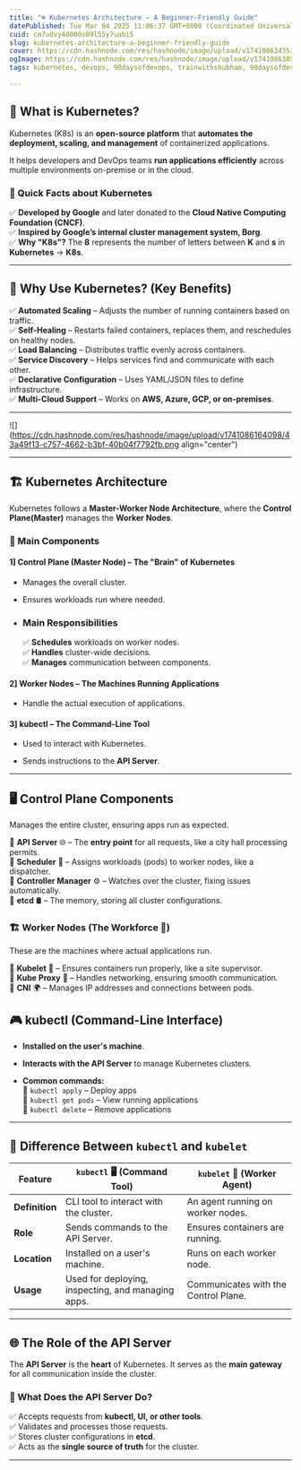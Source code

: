 ```yaml
---
title: "☸️ Kubernetes Architecture – A Beginner-Friendly Guide"
datePublished: Tue Mar 04 2025 11:06:37 GMT+0000 (Coordinated Universal Time)
cuid: cm7udvy40000s09l55y7uabi5
slug: kubernetes-architecture-a-beginner-friendly-guide
cover: https://cdn.hashnode.com/res/hashnode/image/upload/v1741086343532/6e0c2094-92be-4618-b0d2-7eb139ab5e96.jpeg
ogImage: https://cdn.hashnode.com/res/hashnode/image/upload/v1741086385072/2474fdd2-a3de-410d-8b97-dbff183d644c.jpeg
tags: kubernetes, devops, 90daysofdevops, trainwithshubham, 90daysofdevops-chanllenge, 90daysofdevopschallenge

---
```


## 📌 What is Kubernetes?

Kubernetes (K8s) is an **open-source platform** that **automates the deployment, scaling, and management** of containerized applications.

It helps developers and DevOps teams **run applications efficiently** across multiple environments on-premise or in the cloud.

### 🔹 Quick Facts about Kubernetes

✅ **Developed by Google** and later donated to the **Cloud Native Computing Foundation (CNCF)**.  
✅ **Inspired by Google’s internal cluster management system, Borg**.  
✅ **Why "K8s"?** The **8** represents the number of letters between **K** and **s** in **Kubernetes** → **K8s**.

---

## 🎯 Why Use Kubernetes? (Key Benefits)

✅ **Automated Scaling** – Adjusts the number of running containers based on traffic.  
✅ **Self-Healing** – Restarts failed containers, replaces them, and reschedules on healthy nodes.  
✅ **Load Balancing** – Distributes traffic evenly across containers.  
✅ **Service Discovery** – Helps services find and communicate with each other.  
✅ **Declarative Configuration** – Uses YAML/JSON files to define infrastructure.  
✅ **Multi-Cloud Support** – Works on **AWS, Azure, GCP, or on-premises**.

---

![](https://cdn.hashnode.com/res/hashnode/image/upload/v1741086164098/43a49f13-c757-4662-b3bf-40b04f7792fb.png align="center")

---

## 🏗 Kubernetes Architecture

Kubernetes follows a **Master-Worker Node Architecture**, where the **Control Plane(Master)** manages the **Worker Nodes**.

### 📌 Main Components

#### 1\] **Control Plane (Master Node)** – The "Brain" of Kubernetes

* Manages the overall cluster.
    
* Ensures workloads run where needed.
    
* ### Main Responsibilities
    
    ✅ **Schedules** workloads on worker nodes.  
    ✅ **Handles** cluster-wide decisions.  
    ✅ **Manages** communication between components.
    

#### 2\] **Worker Nodes** – The Machines Running Applications

* Handle the actual execution of applications.
    

#### 3\] **kubectl** – The Command-Line Tool

* Used to interact with Kubernetes.
    
* Sends instructions to the **API Server**.
    

---

## 🖥 Control Plane Components

Manages the entire cluster, ensuring apps run as expected.

🔹 **API Server** 🌐 – The **entry point** for all requests, like a city hall processing permits.  
🔹 **Scheduler** 📝 – Assigns workloads (pods) to worker nodes, like a dispatcher.  
🔹 **Controller Manager** ⚙️ – Watches over the cluster, fixing issues automatically.  
🔹 **etcd** 🛢 – The memory, storing all cluster configurations.

### 🏗 **Worker Nodes (The Workforce 💪)**

These are the machines where actual applications run.

🔹 **Kubelet** 🔹 – Ensures containers run properly, like a site supervisor.  
🔹 **Kube Proxy** 🔹 – Handles networking, ensuring smooth communication.  
🔹 **CNI** 🌍 – Manages IP addresses and connections between pods.

## 🎮 kubectl (Command-Line Interface)

* **Installed on the user's machine**.
    
* **Interacts with the API Server** to manage Kubernetes clusters.
    
* **Common commands:**  
    🔹 `kubectl apply` – Deploy apps  
    🔹 `kubectl get pods` – View running applications  
    🔹 `kubectl delete` – Remove applications
    

---

## 🔄 Difference Between `kubectl` and `kubelet`

| **Feature** | `kubectl` **🖥 (Command Tool)** | `kubelet` **🔗 (Worker Agent)** |
| --- | --- | --- |
| **Definition** | CLI tool to interact with the cluster. | An agent running on worker nodes. |
| **Role** | Sends commands to the API Server. | Ensures containers are running. |
| **Location** | Installed on a user's machine. | Runs on each worker node. |
| **Usage** | Used for deploying, inspecting, and managing apps. | Communicates with the Control Plane. |

---

## 🌐 The Role of the API Server

The **API Server** is the **heart** of Kubernetes. It serves as the **main gateway** for all communication inside the cluster.

### 📌 What Does the API Server Do?

✅ Accepts requests from **kubectl, UI, or other tools**.  
✅ Validates and processes those requests.  
✅ Stores cluster configurations in **etcd**.  
✅ Acts as the **single source of truth** for the cluster.

---
